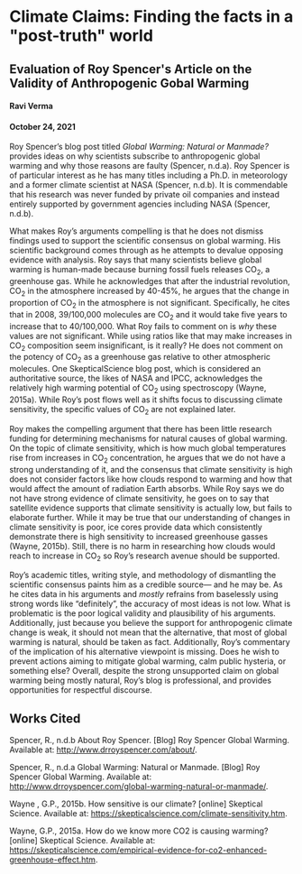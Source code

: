 # Climate Claims: Finding the facts in a "post-truth" world
## Evaluation of Roy Spencer's Article on the Validity of Anthropogenic Gobal Warming 
#### Ravi Verma 
#### October 24, 2021

Roy Spencer’s blog post titled *Global Warming: Natural or Manmade?* provides ideas on why scientists subscribe to anthropogenic global warming and why those reasons are faulty (Spencer, n.d.a). Roy Spencer is of particular interest as he has many titles including a Ph.D. in meteorology and a former climate scientist at NASA (Spencer, n.d.b). It is commendable that his research was never funded by private oil companies and instead entirely supported by government agencies including NASA  (Spencer, n.d.b).   

What makes Roy’s arguments compelling is that he does not dismiss findings used to support the scientific consensus on global warming. His scientific background comes through as he attempts to devalue opposing evidence with analysis. Roy says that many scientists believe global warming is human-made because burning fossil fuels releases CO<sub>2</sub>, a greenhouse gas. While he acknowledges that after the industrial revolution, CO<sub>2</sub> in the atmosphere increased by 40-45%, he argues that the change in proportion of CO<sub>2</sub> in the atmosphere is not significant. Specifically, he cites that in 2008, 39/100,000 molecules are CO<sub>2</sub> and it would take five years to increase that to 40/100,000. What Roy fails to comment on is *why* these values are not significant. While using ratios like that may make increases in CO<sub>2</sub> composition seem insignificant, is it really? He does not comment on the potency of CO<sub>2</sub> as a greenhouse gas relative to other atmospheric molecules. One SkepticalScience blog post, which is considered an authoritative source, the likes of NASA and IPCC, acknowledges the relatively high warming potential of CO<sub>2</sub> using spectroscopy (Wayne, 2015a). While Roy’s post flows well as it shifts focus to discussing climate sensitivity, the specific values of CO<sub>2</sub> are not explained later. 

Roy makes the compelling argument that there has been little research funding for determining mechanisms for natural causes of global warming. On the topic of climate sensitivity, which is how much global temperatures rise from increases in CO<sub>2</sub> concentration, he argues that we do not have a strong understanding of it, and the consensus that climate sensitivity is high does not consider factors like how clouds respond to warming and how that would affect the amount of radiation Earth absorbs. While Roy says we do not have strong evidence of climate sensitivity, he goes on to say that satellite evidence supports that climate sensitivity is actually low, but fails to elaborate further. While it may be true that our understanding of changes in climate sensitivity is poor, ice cores provide data which consistently demonstrate there is high sensitivity to increased greenhouse gasses (Wayne, 2015b). Still, there is no harm in researching how clouds would reach to increase in CO<sub>2</sub> so Roy’s research avenue should be supported. 

Roy’s academic titles, writing style, and methodology of dismantling the scientific consensus paints him as a credible source— and he may be. As he cites data in his arguments and *mostly* refrains from baselessly using strong words like “definitely”, the accuracy of most ideas is not low. What is problematic is the poor logical validity and plausibility of his arguments. Additionally, just because you believe the support for anthropogenic climate change is weak, it should not mean that the alternative, that most of global warming is natural, should be taken as fact. Additionally, Roy’s commentary of the implication of his alternative viewpoint is missing. Does he wish to prevent actions aiming to mitigate global warming, calm public hysteria, or something else? Overall, despite the strong unsupported claim on global warming being mostly natural, Roy’s blog is professional, and provides opportunities for respectful discourse.

## Works Cited


Spencer, R., n.d.b About Roy Spencer. [Blog] Roy Spencer Global Warming. Available at: <http://www.drroyspencer.com/about/>.

Spencer, R., n.d.a Global Warming: Natural or Manmade. [Blog] Roy Spencer Global Warming. Available at: <http://www.drroyspencer.com/global-warming-natural-or-manmade/>.

Wayne , G.P., 2015b. How sensitive is our climate? [online] Skeptical Science. Available at: <https://skepticalscience.com/climate-sensitivity.htm>.

Wayne, G.P., 2015a. How do we know more CO2 is causing warming? [online] Skeptical Science. Available at: <https://skepticalscience.com/empirical-evidence-for-co2-enhanced-greenhouse-effect.htm>.
